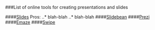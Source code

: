 ###List of online tools for creating presentations and slides

####[Slides](https://slides.com/)
Pros:
..* blah-blah
..* blah-blah
####[Slidebean](http://slidebean.com)
####[Prezi](https://prezi.com/)
####[Emaze](https://www.emaze.com/)
####[Swipe](https://www.swipe.to/)
